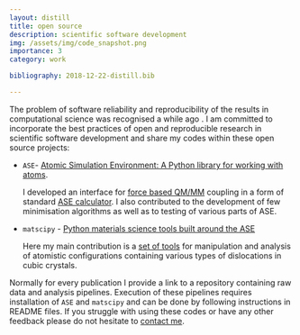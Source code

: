 ```yaml
---
layout: distill
title: open source
description: scientific software development
img: /assets/img/code_snapshot.png
importance: 3
category: work

bibliography: 2018-12-22-distill.bib

---
```


The problem of software reliability and reproducibility of the results in computational science was recognised a while ago <d-cite key="merali2010computational,Baker2016"></d-cite>. I am committed to incorporate the best practices of open and reproducible research <d-cite key="Mesirov2010, manifesto"></d-cite> in scientific software development and share my codes within these open source projects:

- `ASE`- [Atomic Simulation Environment: A Python library for working with atoms](https://wiki.fysik.dtu.dk/ase/).

    I developed an interface for [force based QM/MM](https://wiki.fysik.dtu.dk/ase/ase/calculators/qmmm.html?highlight=qmmm#force-based-qm-mm) coupling in a form of standard [ASE calculator](https://wiki.fysik.dtu.dk/ase/ase/calculators/calculators.html#module-ase.calculators). I also contributed to the development of few minimisation algorithms as well as to testing of various parts of ASE.

- `matscipy` - [Python materials science tools built around the ASE](https://github.com/libAtoms/matscipy)

    Here my main contribution is a [set of tools](https://github.com/libAtoms/matscipy/blob/master/matscipy/dislocation.py) for manipulation and analysis of atomistic configurations containing various types of dislocations in cubic crystals.

Normally for every publication I provide a link to a repository containing raw data and analysis pipelines. Execution of these pipelines requires installation of `ASE` and `matscipy` and can be done by following instructions in README files. If you struggle with using these codes or have any other feedback please do not hesitate to [contact me](mailto:Petr.Y.Grigorev@gmail.com).
